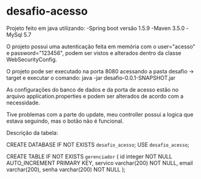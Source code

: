 # desafio-acesso

Projeto feito em java utilizando:
-Spring boot versão 1.5.9
-Maven 3.5.0
-MySql 5.7

O projeto possui uma autenticação feita em memória com o user="acesso" e password="123456", podem ser vistos e alterados 
dentro da classe WebSecurityConfig.

O projeto pode ser executado na porta 8080 acessando a pasta desafio -> target e executar o comando:
java -jar desafio-0.0.1-SNAPSHOT.jar

As configurações do banco de dados e da porta de acesso estão no arquivo application.properties e podem ser alterados
de acordo com a necessidade.

Tive problemas com a parte do update, meu controller possui a logica que estava seguindo, mas o botão não é funcional.

Descrição da tabela:

CREATE DATABASE IF NOT EXISTS `desafio_acesso`;
USE `desafio_acesso`;

CREATE TABLE IF NOT EXISTS `gerenciador` (
   id integer NOT NULL AUTO_INCREMENT PRIMARY KEY,
   servico varchar(200) NOT NULL,
   email varchar(200),
   senha varchar(200) NOT NULL
);

